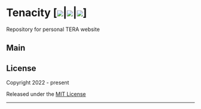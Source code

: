 #  Tenacity [![](https://img.shields.io/website-up-down-green-red/http/monip.org.svg)|![](https://img.shields.io/github/issues/Zera-dev/luminous.github.io.svg)|![](https://img.shields.io/github/issues-closed/Zera-dev/luminous.github.io.svg)]
Repository for personal TERA website

## Main


## License

Copyright 2022 - present

Released under the [MIT License](LICENSE)
***
